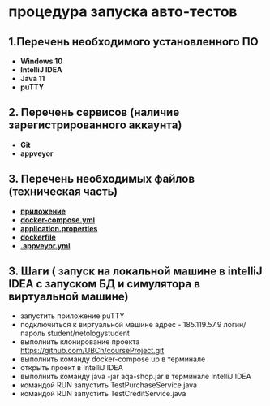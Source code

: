 # процедура запуска авто-тестов
## 1.Перечень необходимого установленного ПО
* **Windows 10**
* **IntelliJ IDEA**
* **Java 11** 
* **puTTY**

## 2. Перечень сервисов (наличие зарегистрированного аккаунта)
* **Git** 
* **appveyor**


## 3. Перечень необходимых файлов (техническая часть)
* **[ приложение ](https://github.com/UBCh/courseProject/blob/master/aqa-shop.jar)**
* **[ docker-compose.yml  ](https://github.com/UBCh/courseProject/blob/dd8cbf9a88bad9e07253c54bdde1d59caaf547b8/docker-compose.yml#L1)**
* **[ application.properties ](https://github.com/UBCh/courseProject/blob/dd8cbf9a88bad9e07253c54bdde1d59caaf547b8/application.properties#L1)**
* **[dockerfile](https://github.com/UBCh/courseProject/blob/f01747dcec4f7987f9e92d08a0873b2906f18949/Dockerfile#L1)**
* **[ .appveyor.yml ](https://github.com/UBCh/courseProject/blob/dd8cbf9a88bad9e07253c54bdde1d59caaf547b8/.appveyor.yml#L1)**

## 3. Шаги ( запуск на локальной машине в intelliJ IDEA с запуском БД и симулятора в виртуальной машине)
* запустить приложение puTTY
* подключиться к виртуальной машине адрес - 185.119.57.9  логин/пароль student/netologystudent
* выполнить клонирование проекта https://github.com/UBCh/courseProject.git
* выполнить команду docker-compose up в терминале 
* открыть проект в IntelliJ IDEA
* выполнить команду java -jar aqa-shop.jar в терминале IntelliJ IDEA
* командой RUN запустить TestPurchaseService.java
* командой RUN запустить TestCreditService.java
